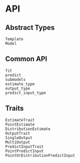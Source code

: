 # API

## Abstract Types
```@docs
Template
Model
```

## Common API
```@docs
fit
predict
submodels
estimate_type
output_type
predict_input_type
```

## Traits
```@docs
EstimateTrait
PointEstimate
DistributionEstimate
OutputTrait
SingleOutput
MultiOutput
PredictInputTrait
PointPredictInput
PointOrDistributionPredictInput
```
